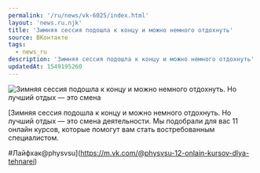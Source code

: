 ```yaml
---
permalink: '/ru/news/vk-6025/index.html'
layout: 'news.ru.njk'
title: 'Зимняя сессия подошла к концу и можно немного отдохнуть'
source: ВКонтакте
tags:
  - news_ru
description: 'Зимняя сессия подошла к концу и можно немного отдохнуть'
updatedAt: 1549195260
---
```

![Зимняя сессия подошла к концу и можно немного отдохнуть. Но лучший отдых — это смена](https://sun9-47.userapi.com/impf/c846522/v846522211/1450c6/4ia6BLIJxGA.jpg?size=1280x855&quality=96&sign=007ea8cec20d99a533dcc391107baaec&c_uniq_tag=Vrbk-p-IZUklhYi9NkOeyD8ITLlK2JgEFLJrvV4Z28g&type=album)

[Зимняя сессия подошла к концу и можно немного отдохнуть. Но лучший отдых — это смена деятельности. Мы подобрали для вас 11 онлайн курсов, которые помогут вам стать востребованным специалистом.

#Лайфхак@physvsu](https://m.vk.com/@physvsu-12-onlain-kursov-dlya-tehnarei)
